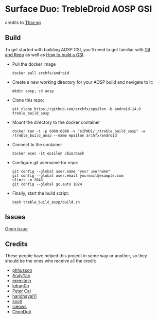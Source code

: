 # Surface Duo: TrebleDroid AOSP GSI

credits to [Thai-ng](https://github.com/thai-ng/treble_build_aosp)

## Build
To get started with building AOSP GSI, you'll need to get familiar with [Git and Repo](https://source.android.com/source/using-repo.html) as well as [How to build a GSI](https://github.com/phhusson/treble_experimentations/wiki/How-to-build-a-GSI%3F).

- Pull the docker image
    ```
    docker pull archfx/android
    ```
- Create a new working directory for your AOSP build and navigate to it:
    ```
    mkdir aosp; cd aosp
    ```
- Clone this repo:
    ```
    git clone https://github.com/archfx/epsilon -b android-14.0 treble_build_aosp
    ```
- Mount the directory to the docker container
    ```
    docker run -t -p 6080:6080 -v "${PWD}/:/treble_build_aosp" -w /treble_build_aosp --name epsilon archfx/android
    ```
- Connect to the container
    ```
    docker exec -it epsilon /bin/bash
    ```
- Configure git username for repo:
    ```
    git config --global user.name "your username"
    git config --global user.email yourmail@example.com
    ulimit -n 2048
    git config --global gc.auto 1024
    ```
- Finally, start the build script:
    ```
    bash treble_build_aosp/build.sh
    ```

## Issues
[Open issue](https://github.com/ponces/treble_build_aosp/issues/new/choose)

## Credits
These people have helped this project in some way or another, so they should be the ones who receive all the credit:
- [phhusson](https://github.com/phhusson)
- [AndyYan](https://github.com/AndyCGYan)
- [eremitein](https://github.com/eremitein)
- [kdrag0n](https://github.com/kdrag0n)
- [Peter Cai](https://github.com/PeterCxy)
- [haridhayal11](https://github.com/haridhayal11)
- [sooti](https://github.com/sooti)
- [Iceows](https://github.com/Iceows)
- [ChonDoit](https://github.com/ChonDoit)
